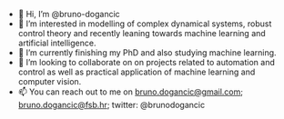 - 👋 Hi, I’m @bruno-dogancic
- 👀 I’m interested in modelling of complex dynamical systems, robust control theory and recently leaning towards machine learning and artificial intelligence.
- 🌱 I’m currently finishing my PhD and also studying machine learning.
- 💞️ I’m looking to collaborate on on projects related to automation and control as well as practical application of machine learning and computer vision.
- 📫 You can reach out to me on bruno.dogancic@gmail.com; bruno.dogancic@fsb.hr; twitter: @brunodogancic

<!---
bruno-dogancic/bruno-dogancic is a ✨ special ✨ repository because its `README.md` (this file) appears on your GitHub profile.
You can click the Preview link to take a look at your changes.
--->
